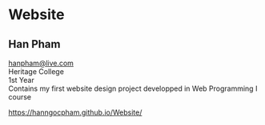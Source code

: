 # Website
## Han Pham
hanpham@live.com
<br>Heritage College
<br>1st Year
<br>Contains my first website design project developped in Web Programming I course

https://hanngocpham.github.io/Website/
